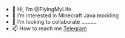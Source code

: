 - 👋 Hi, I’m @FlyingMyLife
- 👀 I’m interested in Minecraft Java modding
- 💞️ I’m looking to collaborate ..........
- 📫 How to reach me [Telegram](https://t.me/flyingmylife)
